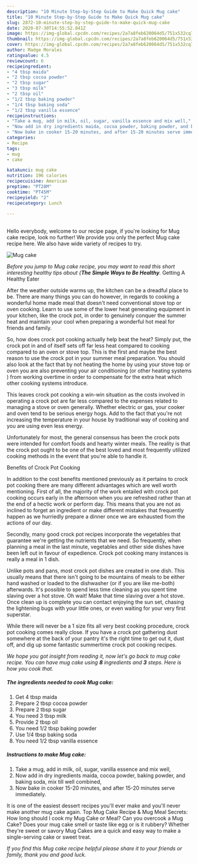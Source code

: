 ```yaml
---
description: "10 Minute Step-by-Step Guide to Make Quick Mug cake"
title: "10 Minute Step-by-Step Guide to Make Quick Mug cake"
slug: 2872-10-minute-step-by-step-guide-to-make-quick-mug-cake
date: 2020-07-30T14:55:52.841Z
image: https://img-global.cpcdn.com/recipes/2a7a8feb620064d5/751x532cq70/mug-cake-recipe-main-photo.jpg
thumbnail: https://img-global.cpcdn.com/recipes/2a7a8feb620064d5/751x532cq70/mug-cake-recipe-main-photo.jpg
cover: https://img-global.cpcdn.com/recipes/2a7a8feb620064d5/751x532cq70/mug-cake-recipe-main-photo.jpg
author: Madge Morales
ratingvalue: 4.5
reviewcount: 6
recipeingredient:
- "4 tbsp maida"
- "2 tbsp cocoa powder"
- "2 tbsp sugar"
- "3 tbsp milk"
- "2 tbsp oil"
- "1/2 tbsp baking powder"
- "1/4 tbsp baking soda"
- "1/2 tbsp vanilla essence"
recipeinstructions:
- "Take a mug, add in milk, oil, sugar, vanilla essence and mix well,"
- "Now add in dry ingredients maida, cocoa powder, baking powder, and baking soda, mix till well combined,"
- "Now bake in cooker 15-20 minutes, and after 15-20 minutes serve immediately."
categories:
- Recipe
tags:
- mug
- cake

katakunci: mug cake 
nutrition: 196 calories
recipecuisine: American
preptime: "PT28M"
cooktime: "PT45M"
recipeyield: "2"
recipecategory: Lunch

---
```

<br>
Hello everybody, welcome to our recipe page, if you're looking for Mug cake recipe, look no further! We provide you only the perfect Mug cake recipe here. We also have wide variety of recipes to try.
<br>


![Mug cake](https://img-global.cpcdn.com/recipes/2a7a8feb620064d5/751x532cq70/mug-cake-recipe-main-photo.jpg)

<i>Before you jump to Mug cake recipe, you may want to read this short interesting healthy tips about {<strong>The Simple Ways to Be Healthy</strong>.</i>
Getting A Healthy Eater


After the weather outside warms up, the kitchen can be a dreadful place to be. There are many things you can do however, in regards to cooking a wonderful home made meal that doesn't need conventional stove top or oven cooking. Learn to use some of the lower heat generating equipment in your kitchen, like the crock pot, in order to genuinely conquer the summer heat and maintain your cool when preparing a wonderful hot meal for friends and family.

So, how does crock pot cooking actually help beat the heat? Simply put, the crock pot in and of itself sets off far less heat compared to cooking compared to an oven or stove top. This is the first and maybe the best reason to use the crock pot in your summer meal preparation. You should also look at the fact that by not heating the home by using your stove top or oven you are also preventing your air conditioning (or other heating systems ) from working overtime in order to compensate for the extra heat which other cooking systems introduce.

This leaves crock pot cooking a win-win situation as the costs involved in operating a crock pot are far less compared to the expenses related to managing a stove or oven generally. Whether electric or gas, your cooker and oven tend to be serious energy hogs. Add to the fact that you're not increasing the temperature in your house by traditional way of cooking and you are using even less energy.

Unfortunately for most, the general consensus has been the crock pots were intended for comfort foods and hearty winter meals.  The reality is that the crock pot ought to be one of the best loved and most frequently utilized cooking methods in the event that you're able to handle it.  

Benefits of Crock Pot Cooking

In addition to the cost benefits mentioned previously as it pertains to crock pot cooking there are many different advantages which are well worth mentioning. First of all, the majority of the work entailed with crock pot cooking occurs early in the afternoon when you are refreshed rather than at the end of a hectic work or perform day. This means that you are not as inclined to forget an ingredient or make different mistakes that frequently happen as we hurriedly prepare a dinner once we are exhausted from the actions of our day.

Secondly, many good crock pot recipes incorporate the vegetables that guarantee we're getting the nutrients that we need. So frequently, when planning a meal in the last minute, vegetables and other side dishes have been left out in favour of expedience. Crock pot cooking many instances is really a meal in 1 dish.

 Unlike pots and pans, most crock pot dishes are created in one dish. This usually means that there isn't going to be mountains of meals to be either hand washed or loaded to the dishwasher (or if you are like me-both) afterwards. It's possible to spend less time cleaning as you spent time slaving over a hot stove. Oh wait! Make that time slaving over a hot stove. Once clean up is complete you can contact enjoying the sun set, chasing the lightening bugs with your little ones, or even waiting for your very first superstar.

While there will never be a 1 size fits all very best cooking procedure, crock pot cooking comes really close. If you have a crock pot gathering dust somewhere at the back of your pantry it's the right time to get out it, dust off, and dig up some fantastic summertime crock pot cooking recipes.


<i>We hope you got insight from reading it, now let's go back to mug cake recipe. You can have mug cake using <strong>8</strong> ingredients and <strong>3</strong> steps. Here is how you cook that.
</i>

##### The ingredients needed to cook Mug cake:

1. Get 4 tbsp maida
1. Prepare 2 tbsp cocoa powder
1. Prepare 2 tbsp sugar
1. You need 3 tbsp milk
1. Provide 2 tbsp oil
1. You need 1/2 tbsp baking powder
1. Use 1/4 tbsp baking soda
1. You need 1/2 tbsp vanilla essence


##### Instructions to make Mug cake:

1. Take a mug, add in milk, oil, sugar, vanilla essence and mix well,
1. Now add in dry ingredients maida, cocoa powder, baking powder, and baking soda, mix till well combined,
1. Now bake in cooker 15-20 minutes, and after 15-20 minutes serve immediately.


It is one of the easiest dessert recipes you&#39;ll ever make and you&#39;ll never make another mug cake again. Top Mug Cake Recipe &amp; Mug Meal Secrets: How long should I cook my Mug Cake or Meal? Can you overcook a Mug Cake? Does your mug cake smell or taste like egg or is it rubbery? Whether they&#39;re sweet or savory Mug Cakes are a quick and easy way to make a single-serving cake or sweet treat. 

<i>If you find this Mug cake recipe helpful please share it to your friends or family, thank you and good luck.</i>
